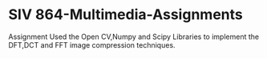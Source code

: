 # SIV 864-Multimedia-Assignments
Assignment Used the Open CV,Numpy and Scipy Libraries to implement the DFT,DCT and FFT image compression techniques.
